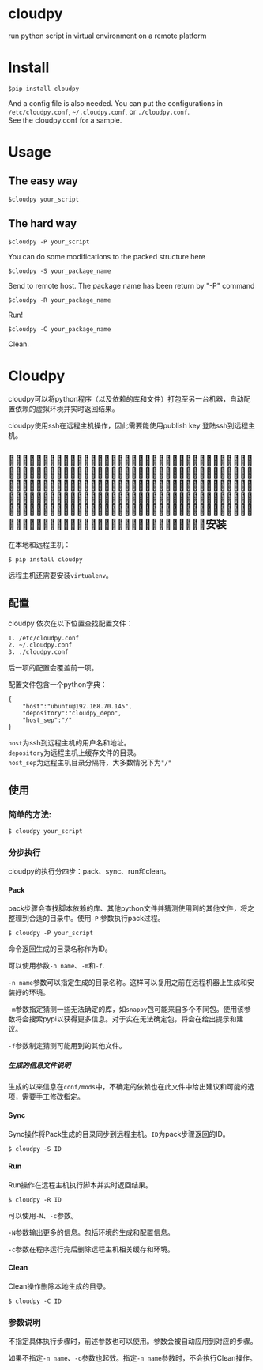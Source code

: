 cloudpy
=======
run python script in virtual environment on a remote platform


# Install
    $pip install cloudpy
And a config file is also needed. You can put the configurations in `/etc/cloudpy.conf`, `~/.cloudpy.conf`, or `./cloudpy.conf`.    
See the cloudpy.conf for a sample.
    
# Usage
## The easy way
    $cloudpy your_script
## The hard way
    $cloudpy -P your_script
You can do some modifications to the packed structure here

    $cloudpy -S your_package_name
Send to remote host. The package name has been return by "-P" command

    $cloudpy -R your_package_name
Run!
    
    $cloudpy -C your_package_name
Clean.


# Cloudpy

cloudpy可以将python程序（以及依赖的库和文件）打包至另一台机器，自动配置依赖的虚拟环境并实时返回结果。

cloudpy使用ssh在远程主机操作，因此需要能使用publish key 登陆ssh到远程主机。

## 安装
在本地和远程主机：    

    $ pip install cloudpy

远程主机还需要安装`virtualenv`。

## 配置
cloudpy 依次在以下位置查找配置文件：

    1. /etc/cloudpy.conf
    2. ~/.cloudpy.conf
    3. ./cloudpy.conf
    
后一项的配置会覆盖前一项。

配置文件包含一个python字典：

    {
        "host":"ubuntu@192.168.70.145",
        "depository":"cloudpy_depo",
        "host_sep":"/"
    }
    
`host`为ssh到远程主机的用户名和地址。    
`depository`为远程主机上缓存文件的目录。    
`host_sep`为远程主机目录分隔符，大多数情况下为`"/"`

## 使用
### 简单的方法:    

    $ cloudpy your_script

### 分步执行

cloudpy的执行分四步：pack、sync、run和clean。

#### Pack

pack步骤会查找脚本依赖的库、其他python文件并猜测使用到的其他文件，将之整理到合适的目录中。使用`-P` 参数执行pack过程。

    $ cloudpy -P your_script

命令返回生成的目录名称作为ID。

可以使用参数`-n name`、`-m`和`-f`.

`-n name`参数可以指定生成的目录名称。这样可以复用之前在远程机器上生成和安装好的环境。

`-m`参数指定猜测一些无法确定的库，如`snappy`包可能来自多个不同包。使用该参数将会搜索pypi以获得更多信息。对于实在无法确定包，将会在给出提示和建议。

`-f`参数制定猜测可能用到的其他文件。

##### 生成的信息文件说明
生成的以来信息在`conf/mods`中，不确定的依赖也在此文件中给出建议和可能的选项，需要手工修改指定。

#### Sync
Sync操作将Pack生成的目录同步到远程主机。`ID`为pack步骤返回的ID。

    $ cloudpy -S ID

#### Run
Run操作在远程主机执行脚本并实时返回结果。

    $ cloudpy -R ID
    
可以使用`-N`、`-c`参数。

`-N`参数输出更多的信息。包括环境的生成和配置信息。

`-c`参数在程序运行完后删除远程主机相关缓存和环境。

#### Clean
Clean操作删除本地生成的目录。

    $ cloudpy -C ID

### 参数说明
不指定具体执行步骤时，前述参数也可以使用。参数会被自动应用到对应的步骤。

如果不指定`-n name`、`-c`参数也起效。指定`-n name`参数时，不会执行Clean操作。
